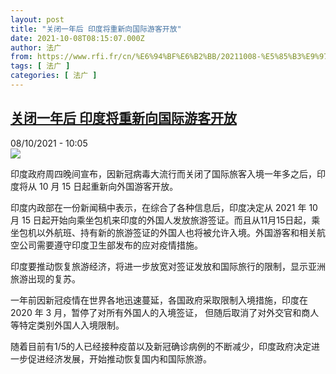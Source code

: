 ```yaml
---
layout: post
title: "关闭一年后 印度将重新向国际游客开放"
date: 2021-10-08T08:15:07.000Z
author: 法广
from: https://www.rfi.fr/cn/%E6%94%BF%E6%B2%BB/20211008-%E5%85%B3%E9%97%AD%E4%B8%80%E5%B9%B4%E5%90%8E-%E5%8D%B0%E5%BA%A6%E5%B0%86%E9%87%8D%E6%96%B0%E5%90%91%E5%9B%BD%E9%99%85%E6%B8%B8%E5%AE%A2%E5%BC%80%E6%94%BE
tags: [ 法广 ]
categories: [ 法广 ]
---
```

<!--1633680907000-->
[关闭一年后 印度将重新向国际游客开放](https://www.rfi.fr/cn/%E6%94%BF%E6%B2%BB/20211008-%E5%85%B3%E9%97%AD%E4%B8%80%E5%B9%B4%E5%90%8E-%E5%8D%B0%E5%BA%A6%E5%B0%86%E9%87%8D%E6%96%B0%E5%90%91%E5%9B%BD%E9%99%85%E6%B8%B8%E5%AE%A2%E5%BC%80%E6%94%BE)
------

<div>
<div>08/10/2021 - 10:05</div><img src="https://s.rfi.fr/media/display/1c471dd0-644f-11ea-8aa7-005056bf87d6/000_1pt608_0.jpg"><div >                    <p>印度政府周四晚间宣布，因新冠病毒大流行而关闭了国际旅客入境一年多之后，印度将从 10 月 15 日起重新向外国游客开放。</p><p>印度内政部在一份新闻稿中表示，在综合了各种信息后，印度决定从 2021 年 10 月 15 日起开始向乘坐包机来印度的外国人发放旅游签证。而且从11月15日起，乘坐包机以外航班、持有新的旅游签证的外国人也将被允许入境。外国游客和相关航空公司需要遵守印度卫生部发布的应对疫情措施。</p><p>印度要推动恢复旅游经济，将进一步放宽对签证发放和国际旅行的限制，显示亚洲旅游出现的复苏。</p><p>一年前因新冠疫情在世界各地迅速蔓延，各国政府采取限制入境措施，印度在2020 年 3 月，暂停了对所有外国人的入境签证， 但随后取消了对外交官和商人等特定类别外国人入境限制。</p><p>随着目前有1/5的人已经接种疫苗以及新冠确诊病例的不断减少，印度政府决定进一步促进经济发展，开始推动恢复国内和国际旅游。</p>                                            <div data-selfpromo-newsletter>    </div>    <div data-selfpromo-app>    </div>                </div>
</div>
